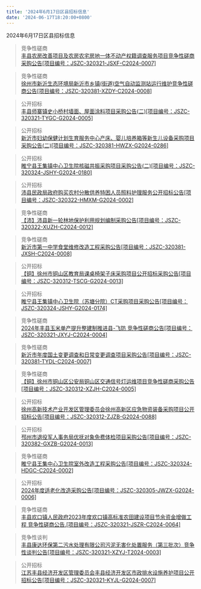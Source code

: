 ```yaml
---
title: '2024年6月17日区县招标信息'
date: '2024-06-17T18:20:00+0800'
---
```

2024年6月17日区县招标信息
<!--more-->
>竞争性磋商<br>
>[丰县农房改善项目及农房农宅房地一体不动产权籍调查服务项目竞争性磋商采购公告[项目编号：JSZC-320321-JSXF-C2024-0007]](http://czj.xz.gov.cn/Home/HomeDetails?type=0&articleid=40b6dec6-94fb-4a90-9d51-8108dbc78828)

>竞争性磋商<br>
>[徐州市新沂生态环境局新沂市乡镇(街道)空气自动监测站运行维护竞争性磋商公告[项目编号：JSZC-320381-XZDY-C2024-0008]](http://czj.xz.gov.cn/Home/HomeDetails?type=0&articleid=cac6e53e-ccad-463c-b236-2651d750b325)

>公开招标<br>
>[丰县师寨镇史小桥村墙面、屋面涂料项目采购公告(二)[项目编号：JSZC-320321-TYGC-G2024-0005]](http://czj.xz.gov.cn/Home/HomeDetails?type=0&articleid=3c172507-867d-4577-8d92-964da7809060)

>公开招标<br>
>[新沂市妇幼保健计划生育服务中心产床、婴儿培养箱等新生儿设备采购项目采购公告(二)[项目编号：JSZC-320381-HWZX-G2024-0286]](http://czj.xz.gov.cn/Home/HomeDetails?type=0&articleid=222c0216-741d-4993-8d29-3aad83a866f4)

>公开招标<br>
>[睢宁县王集镇中心卫生院核磁共振采购项目采购公告(二)[项目编号：JSZC-320324-JSHY-G2024-0180]](http://czj.xz.gov.cn/Home/HomeDetails?type=0&articleid=4947fa86-4da6-4ac2-861a-6304c7d55f3d)

>公开招标<br>
>[沛县民政局政府购买农村分散供养特困人员照料护理服务公开招标公告[项目编号：JSZC-320322-HMXM-G2024-0002]](http://czj.xz.gov.cn/Home/HomeDetails?type=0&articleid=9da09e3d-3d4d-4133-a680-3145a981a4c3)

>竞争性磋商<br>
>[【沛】沛县新一轮林地保护利用规划编制采购公告[项目编号：JSZC-320322-XUZH-C2024-0012]](http://czj.xz.gov.cn/Home/HomeDetails?type=0&articleid=849139da-27ba-4ab5-8db4-1783078800fd)

>竞争性磋商<br>
>[新沂市第一中学食堂维修改造工程采购公告[项目编号：JSZC-320381-JXSH-C2024-0008]](http://czj.xz.gov.cn/Home/HomeDetails?type=0&articleid=a22c9cb4-7755-42f3-8dcc-3c5484c1b8e3)

>公开招标<br>
>[【铜】徐州市铜山区教育局课桌椅架子床采购项目公开招标采购公告[项目编号：JSZC-320312-TSCG-G2024-0013]](http://czj.xz.gov.cn/Home/HomeDetails?type=0&articleid=04b2cafc-7be3-4623-9580-ea4e5345da48)

>公开招标<br>
>[睢宁县王集镇中心卫生院（苏塘分院）CT采购项目采购公告[项目编号：JSZC-320324-JSHY-G2024-0174]](http://czj.xz.gov.cn/Home/HomeDetails?type=0&articleid=2b4b4307-f656-4a0e-b01b-52ee487cc0d0)

>竞争性磋商<br>
>[2024年丰县玉米单产提升整建制推进县-飞防 竞争性磋商公告[项目编号：JSZC-320321-JXYJ-C2024-0004]](http://czj.xz.gov.cn/Home/HomeDetails?type=0&articleid=e2bdb14c-32a3-4eac-a1e6-aeefcd829faa)

>竞争性磋商<br>
>[新沂市年度国土变更调查和日常变更调查项目采购公告[项目编号：JSZC-320381-TYDL-C2024-0007]](http://czj.xz.gov.cn/Home/HomeDetails?type=0&articleid=a64cc32a-5d1d-461f-aed0-276f64596508)

>竞争性磋商<br>
>[【铜】徐州市铜山区公安局铜山区交通信号灯运维项目竞争性磋商采购公告[项目编号：JSZC-320312-XZJH-C2024-0005]](http://czj.xz.gov.cn/Home/HomeDetails?type=0&articleid=4dbec593-3aeb-4d06-ae1d-b0a9d730d70f)

>公开招标<br>
>[徐州高新技术产业开发区管理委员会徐州高新区应急物资装备采购项目公开招标公告[项目编号：JSZC-320312-ZJZB-G2024-0088]](http://czj.xz.gov.cn/Home/HomeDetails?type=0&articleid=8b6ff668-7fdb-403c-bd80-c834821f84f5)

>公开招标<br>
>[邳州市退役军人事务局优抚对象免费体检项目采购公告[项目编号：JSZC-320382-GXZB-G2024-0013]](http://czj.xz.gov.cn/Home/HomeDetails?type=0&articleid=126e8d73-5bbb-400e-86f6-02ecc8476e29)

>竞争性磋商<br>
>[睢宁县王集中心卫生院室外改造工程采购公告[项目编号：JSZC-320324-HDGC-C2024-0002]](http://czj.xz.gov.cn/Home/HomeDetails?type=0&articleid=bb2d90ea-1a65-4605-9fb6-a19aae579621)

>公开招标<br>
>[2024年度适老化改造采购公告[项目编号：JSZC-320305-JWZX-G2024-0006]](http://czj.xz.gov.cn/Home/HomeDetails?type=0&articleid=d0103644-3d92-40b4-9cee-1f6a583af7fb)

>竞争性磋商<br>
>[丰县欢口镇人民政府2023年度欢口镇高标准农田建设项目节余资金增做工程 竞争性磋商公告.[项目编号：JSZC-320321-JSZR-C2024-0064]](http://czj.xz.gov.cn/Home/HomeDetails?type=0&articleid=9ab2d5c7-aabe-4800-a167-c194a71dd658)

>竞争性谈判<br>
>[丰县康达环保第二污水处理有限公司污泥无害化处置服务（第三批次）竞争性谈判公告[项目编号：JSZC-320321-XZYJ-T2024-0003]](http://czj.xz.gov.cn/Home/HomeDetails?type=0&articleid=5ec556c2-486c-4024-9a19-b5d13ce20cc9)

>公开招标<br>
>[江苏丰县经济开发区管理委员会丰县经济开发区市政排水设施养护项目公开招标公告[项目编号：JSZC-320321-KYJL-G2024-0007]](http://czj.xz.gov.cn/Home/HomeDetails?type=0&articleid=ad2dafb1-8be5-416f-b13e-95ba4f4e2a4c)

